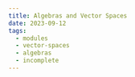 ```yaml
---
title: Algebras and Vector Spaces
date: 2023-09-12
tags:
  - modules
  - vector-spaces
  - algebras
  - incomplete
---
```

